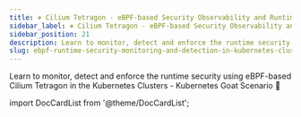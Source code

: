 ```yaml
---
title: ⎈ Cilium Tetragon - eBPF-based Security Observability and Runtime Enforcement
sidebar_label: ⎈ Cilium Tetragon - eBPF-based Security Observability and Runtime Enforcement
sidebar_position: 21
description: Learn to monitor, detect and enforce the runtime security using eBPF-based Cilium Tetragon in the Kubernetes Clusters - Kubernetes Goat Scenario 🚀
slug: ebpf-runtime-security-monitoring-and-detection-in-kubernetes-cluster-using-cilium-tetragon
---
```


Learn to monitor, detect and enforce the runtime security using eBPF-based Cilium Tetragon in the Kubernetes Clusters - Kubernetes Goat Scenario 🚀

import DocCardList from '@theme/DocCardList';

<DocCardList />
